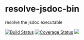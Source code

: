 # resolve-jsdoc-bin
resolve the jsdoc executable

[![Build Status](https://travis-ci.org/cdaringe/resolve-jsdoc-bin.svg?branch=master)](https://travis-ci.org/cdaringe/resolve-jsdoc-bin) [![Coverage Status](https://coveralls.io/repos/github/cdaringe/resolve-jsdoc-bin/badge.svg?branch=master)](https://coveralls.io/github/cdaringe/resolve-jsdoc-bin?branch=master) ![](https://img.shields.io/badge/standardjs-%E2%9C%93-brightgreen.svg)
